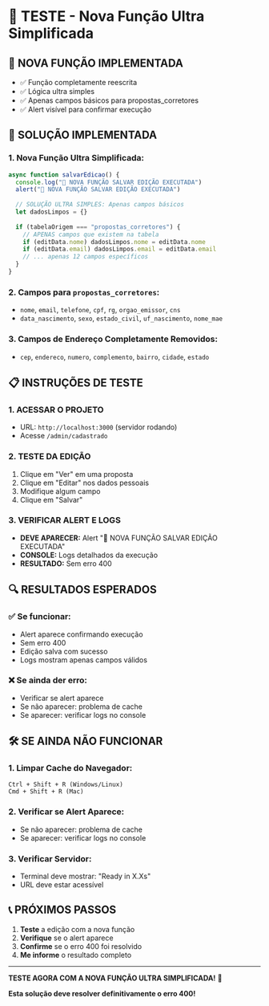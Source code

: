 # 🚀 TESTE - Nova Função Ultra Simplificada

## 🚀 **NOVA FUNÇÃO IMPLEMENTADA**

- ✅ Função completamente reescrita
- ✅ Lógica ultra simples
- ✅ Apenas campos básicos para propostas_corretores
- ✅ Alert visível para confirmar execução

## 🔧 **SOLUÇÃO IMPLEMENTADA**

### **1. Nova Função Ultra Simplificada:**
```typescript
async function salvarEdicao() {
  console.log("🚀 NOVA FUNÇÃO SALVAR EDIÇÃO EXECUTADA")
  alert("🚀 NOVA FUNÇÃO SALVAR EDIÇÃO EXECUTADA")
  
  // SOLUÇÃO ULTRA SIMPLES: Apenas campos básicos
  let dadosLimpos = {}
  
  if (tabelaOrigem === "propostas_corretores") {
    // APENAS campos que existem na tabela
    if (editData.nome) dadosLimpos.nome = editData.nome
    if (editData.email) dadosLimpos.email = editData.email
    // ... apenas 12 campos específicos
  }
}
```

### **2. Campos para `propostas_corretores`:**
- `nome`, `email`, `telefone`, `cpf`, `rg`, `orgao_emissor`, `cns`
- `data_nascimento`, `sexo`, `estado_civil`, `uf_nascimento`, `nome_mae`

### **3. Campos de Endereço Completamente Removidos:**
- `cep`, `endereco`, `numero`, `complemento`, `bairro`, `cidade`, `estado`

## 📋 **INSTRUÇÕES DE TESTE**

### **1. ACESSAR O PROJETO**
- URL: `http://localhost:3000` (servidor rodando)
- Acesse `/admin/cadastrado`

### **2. TESTE DA EDIÇÃO**
1. Clique em "Ver" em uma proposta
2. Clique em "Editar" nos dados pessoais
3. Modifique algum campo
4. Clique em "Salvar"

### **3. VERIFICAR ALERT E LOGS**
- **DEVE APARECER:** Alert "🚀 NOVA FUNÇÃO SALVAR EDIÇÃO EXECUTADA"
- **CONSOLE:** Logs detalhados da execução
- **RESULTADO:** Sem erro 400

## 🔍 **RESULTADOS ESPERADOS**

### **✅ Se funcionar:**
- Alert aparece confirmando execução
- Sem erro 400
- Edição salva com sucesso
- Logs mostram apenas campos válidos

### **❌ Se ainda der erro:**
- Verificar se alert aparece
- Se não aparecer: problema de cache
- Se aparecer: verificar logs no console

## 🛠️ **SE AINDA NÃO FUNCIONAR**

### **1. Limpar Cache do Navegador:**
```
Ctrl + Shift + R (Windows/Linux)
Cmd + Shift + R (Mac)
```

### **2. Verificar se Alert Aparece:**
- Se não aparecer: problema de cache
- Se aparecer: verificar logs no console

### **3. Verificar Servidor:**
- Terminal deve mostrar: "Ready in X.Xs"
- URL deve estar acessível

## 📞 **PRÓXIMOS PASSOS**

1. **Teste** a edição com a nova função
2. **Verifique** se o alert aparece
3. **Confirme** se o erro 400 foi resolvido
4. **Me informe** o resultado completo

---

**TESTE AGORA COM A NOVA FUNÇÃO ULTRA SIMPLIFICADA!** 🚀

**Esta solução deve resolver definitivamente o erro 400!**
